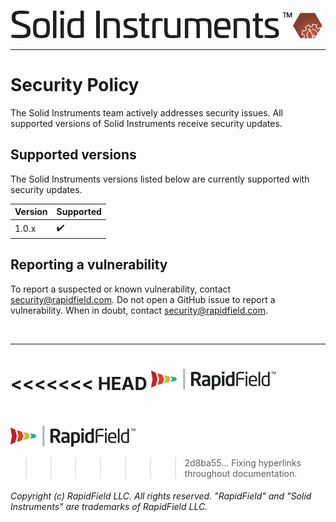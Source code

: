 <!--
Copyright (c) RapidField LLC. Licensed under the MIT License. See LICENSE.txt in the project root for license information.
-->

[![Solid Instruments logo](SolidInstruments.Logo.Color.Transparent.500w.png)](README.md)
- - -

# Security Policy

The Solid Instruments team actively addresses security issues. All supported versions of Solid Instruments receive security updates.

## Supported versions

The Solid Instruments versions listed below are currently supported with security updates.

| Version | Supported          |
| ------- | ------------------ |
| 1.0.x   | :heavy_check_mark: |

## Reporting a vulnerability

To report a suspected or known vulnerability, contact [security@rapidfield.com](mailto:security@rapidfield.com). Do not open a GitHub issue to report a vulnerability. When in doubt, contact [security@rapidfield.com](mailto:security@rapidfield.com).

<br />

- - -

<<<<<<< HEAD
![RapidField logo](RapidField.Logo.Color.Black.Transparent.200w.png)
=======
<br />

[![RapidField logo](RapidField.Logo.Color.Black.Transparent.200w.png)](https://www.rapidfield.com)
>>>>>>> 2d8ba55... Fixing hyperlinks throughout documentation.

###### Copyright (c) RapidField LLC. All rights reserved. "RapidField" and "Solid Instruments" are trademarks of RapidField LLC.
